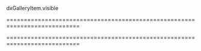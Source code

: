 <!--id-->dxGalleryItem.visible<!--/id-->
===========================================================================
<!--hidden--><!--/hidden-->
===========================================================================

